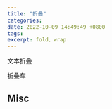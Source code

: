 ```yaml
---
title: "折叠"
categories: 
date: 2022-10-09 14:49:49 +0800
tags: 
excerpt: fold、wrap
---
```



文本折叠

折叠车






## Misc


